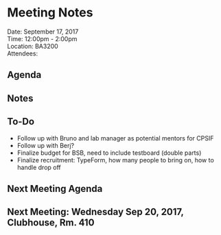 # Meeting Notes
   

Date:  September 17, 2017  
Time:  12:00pm - 2:00pm  
Location:  BA3200  
Attendees:  

## Agenda

## Notes

## To-Do
  - Follow up with Bruno and lab manager as potential mentors for CPSIF
  - Follow up with Berj?
  - Finalize budget for BSB, need to include testboard (double parts)
  - Finalize recruitment: TypeForm, how many people to bring on, how to handle drop off 

## Next Meeting Agenda

## Next Meeting: Wednesday Sep 20, 2017, Clubhouse, Rm. 410
